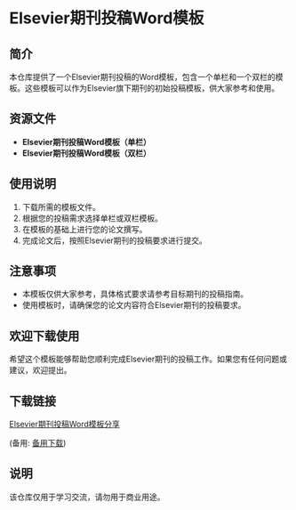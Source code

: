 # Elsevier期刊投稿Word模板

## 简介

本仓库提供了一个Elsevier期刊投稿的Word模板，包含一个单栏和一个双栏的模板。这些模板可以作为Elsevier旗下期刊的初始投稿模板，供大家参考和使用。

## 资源文件

- **Elsevier期刊投稿Word模板（单栏）**
- **Elsevier期刊投稿Word模板（双栏）**

## 使用说明

1. 下载所需的模板文件。
2. 根据您的投稿需求选择单栏或双栏模板。
3. 在模板的基础上进行您的论文撰写。
4. 完成论文后，按照Elsevier期刊的投稿要求进行提交。

## 注意事项

- 本模板仅供大家参考，具体格式要求请参考目标期刊的投稿指南。
- 使用模板时，请确保您的论文内容符合Elsevier期刊的投稿要求。

## 欢迎下载使用

希望这个模板能够帮助您顺利完成Elsevier期刊的投稿工作。如果您有任何问题或建议，欢迎提出。

## 下载链接
[Elsevier期刊投稿Word模板分享](https://pan.quark.cn/s/1cd9d826a33e) 

(备用: [备用下载](https://pan.baidu.com/s/1hZoc7waaSFy-QF-BXBMrpA?pwd=1223))

## 说明

该仓库仅用于学习交流，请勿用于商业用途。
